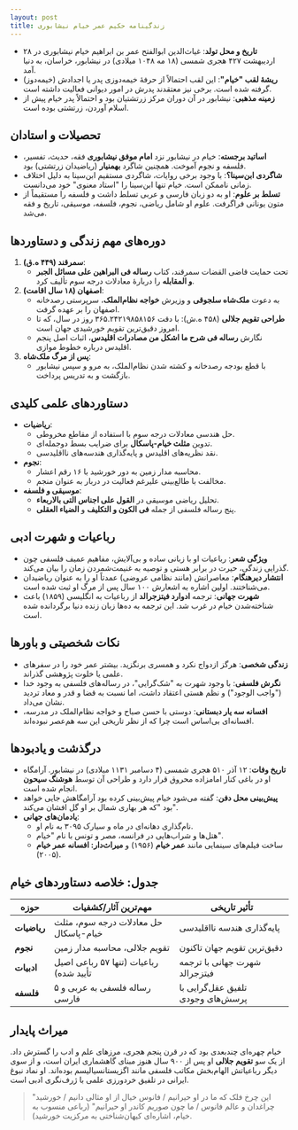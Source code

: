 ```yaml
---
layout: post
title: زندگینامه حکیم عمر خیام نیشابوری
---
```


- **تاریخ و محل تولد**: غیاث‌الدین ابوالفتح عمر بن ابراهیم خیام نیشابوری در ۲۸ اردیبهشت ۴۲۷ هجری شمسی (۱۸ مه ۱۰۴۸ میلادی) در نیشابور، خراسان، به دنیا آمد.
- **ریشهٔ لقب "خیام"**: این لقب احتمالاً از حرفهٔ خیمه‌دوزی پدر یا اجدادش (خیمه‌دوز) گرفته شده است. برخی نیز معتقدند پدرش در امور دیوانی فعالیت داشته است.
- **زمینه مذهبی**: نیشابور در آن دوران مرکز زرتشتیان بود و احتمالاً پدر خیام پیش از اسلام آوردن، زرتشتی بوده است.

## تحصیلات و استادان
- **اساتید برجسته**: خیام در نیشابور نزد **امام موفق نیشابوری** فقه، حدیث، تفسیر، فلسفه و نجوم آموخت. همچنین شاگرد **بهمنیار** (ریاضیدان زرتشتی) بود.
- **شاگردی ابن‌سینا؟**: با وجود برخی روایات، شاگردی مستقیم ابن‌سینا به دلیل اختلاف زمانی ناممکن است. خیام تنها ابن‌سینا را "استاد معنوی" خود می‌دانست.
- **تسلط بر علوم**: او به دو زبان فارسی و عربی تسلط داشت و فلسفه را مستقیماً از متون یونانی فراگرفت. علوم او شامل ریاضی، نجوم، فلسفه، موسیقی، تاریخ و فقه می‌شد.

## دوره‌های مهم زندگی و دستاوردها
1. **سمرقند (۴۴۹ ه.ق)**:
   - تحت حمایت قاضی القضات سمرقند، کتاب **رساله فی البراهین علی مسائل الجبر و المقابله** را دربارهٔ معادلات درجه سوم تألیف کرد.
2. **اصفهان (۱۸ سال اقامت)**:
   - به دعوت **ملک‌شاه سلجوقی** و وزیرش **خواجه نظام‌الملک**، سرپرستی رصدخانه اصفهان را بر عهده گرفت.
   - **طراحی تقویم جلالی** (۴۵۸ ه.ش): با دقت ۳۶۵.۲۴۲۱۹۸۵۸۱۵۶ روز در سال، که تا امروز دقیق‌ترین تقویم خورشیدی جهان است.
   - نگارش **رساله فی شرح ما اشکل من مصادرات اقلیدس**، اثبات اصل پنجم اقلیدس درباره خطوط موازی.
3. **پس از مرگ ملک‌شاه**:
   - با قطع بودجه رصدخانه و کشته شدن نظام‌الملک، به مرو و سپس نیشابور بازگشت و به تدریس پرداخت.

## دستاوردهای علمی کلیدی
- **ریاضیات**:
  - حل هندسی معادلات درجه سوم با استفاده از مقاطع مخروطی.
  - تدوین **مثلث خیام-پاسکال** برای ضرایب بسط دوجمله‌ای.
  - نقد نظریه‌های اقلیدس و پایه‌گذاری هندسه‌های نااقلیدسی.
- **نجوم**:
  - محاسبه مدار زمین به دور خورشید با ۱۶ رقم اعشار.
  - مخالفت با طالع‌بینی علیرغم فعالیت در دربار به عنوان منجم.
- **موسیقی و فلسفه**:
  - تحلیل ریاضی موسیقی در **القول علی اجناس التی بالاربعاء**.
  - پنج رساله فلسفی از جمله **فی الکون و التکلیف** و **الضیاء العقلی**.

## رباعیات و شهرت ادبی
- **ویژگی شعر**: رباعیات او با زبانی ساده و بی‌آلایش، مفاهیم عمیف فلسفی چون گذرایی زندگی، حیرت در برابر هستی و توصیه به غنیمت‌شمردن زمان را بیان می‌کند.
- **انتشار دیرهنگام**: معاصرانش (مانند نظامی عروضی) عمدتاً او را به عنوان ریاضیدان می‌شناختند. اولین اشاره به اشعارش ۱۰۰ سال پس از مرگ او ثبت شده است.
- **شهرت جهانی**: ترجمه **ادوارد فیتزجرالد** از رباعیات به انگلیسی (۱۸۵۹) باعث شناخته‌شدن خیام در غرب شد. این ترجمه به ده‌ها زبان زنده دنیا برگردانده شده است.

## نکات شخصیتی و باورها
- **زندگی شخصی**: هرگز ازدواج نکرد و همسری برنگزید. بیشتر عمر خود را در سفرهای علمی یا خلوت پژوهشی گذراند.
- **نگرش فلسفی**: با وجود شهرت به "شک‌گرایی"، در رساله‌های فلسفی به وجود خدا ("واجب الوجود") و نظم هستی اعتقاد داشت، اما نسبت به قضا و قدر و معاد تردید نشان می‌داد.
- **افسانه سه یار دبستانی**: دوستی با حسن صباح و خواجه نظام‌الملک در مدرسه، افسانه‌ای بی‌اساس است چرا که از نظر تاریخی این سه هم‌عصر نبوده‌اند.

## درگذشت و یادبودها
- **تاریخ وفات**: ۱۲ آذر ۵۱۰ هجری شمسی (۴ دسامبر ۱۱۳۱ میلادی) در نیشابور. آرامگاه او در باغی کنار امامزاده محروق قرار دارد و طراحی آن توسط **هوشنگ سیحون** انجام شده است.
- **پیش‌بینی محل دفن**: گفته می‌شود خیام پیش‌بینی کرده بود آرامگاهش جایی خواهد بود "که هر بهاری شمال بر او گل افشان می‌کند".
- **یادمان‌های جهانی**: 
  - نام‌گذاری دهانه‌ای در ماه و سیارک ۳۰۹۵ به نام او.
  - هتل‌ها و شراب‌هایی در فرانسه، مصر و تونس با نام "خیام".
  - ساخت فیلم‌های سینمایی مانند **عمر خیام** (۱۹۵۶) و **میراث‌دار: افسانه عمر خیام** (۲۰۰۵).

## جدول: خلاصه دستاوردهای خیام

| حوزه          | مهم‌ترین آثار/کشفیات                     | تأثیر تاریخی                          |
|---------------|-----------------------------------------|---------------------------------------|
| **ریاضیات**  | حل معادلات درجه سوم، مثلث خیام-پاسکال   | پایه‌گذاری هندسه نااقلیدسی           |
| **نجوم**     | تقویم جلالی، محاسبه مدار زمین          | دقیق‌ترین تقویم جهان تاکنون           |
| **ادبیات**   | رباعیات (تنها ۵۷ رباعی اصیل تأیید شده) | شهرت جهانی با ترجمه فیتزجرالد        |
| **فلسفه**    | ۵ رساله فلسفی به عربی و فارسی          | تلفیق عقل‌گرایی با پرسش‌های وجودی    |

## میراث پایدار
خیام چهره‌ای چندبعدی بود که در قرن پنجم هجری، مرزهای علم و ادب را گسترش داد. از یک سو **تقویم جلالی** او پس از ۹۰۰ سال هنوز مبنای گاهشماری ایران است، و از سوی دیگر رباعیاتش الهام‌بخش مکاتب فلسفی مانند اگزیستانسیالیسم بوده‌اند. او نماد نبوغ ایرانی در تلفیق خردورزی علمی با ژرف‌نگری ادبی است.

> "این چرخ فلک که ما در او حیرانیم / فانوس خیال از او مثالی دانیم / خورشید چراغدان و عالم فانوس / ما چون صوریم کاندر او حیرانیم" (رباعی منسوب به خیام، اشاره‌ای کیهان‌شناختی به مرکزیت خورشید).
